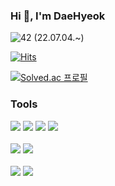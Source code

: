 

### Hi 👋, I'm DaeHyeok

<img alt="42" src ="https://img.shields.io/badge/Cardet-white.svg?&style=for-the-badge&logo=42&logoColor=000000"/> (22.07.04.~)

[![Hits](https://hits.seeyoufarm.com/api/count/incr/badge.svg?url=https%3A%2F%2Fgithub.com%2Fbmong4mong0318&count_bg=%2379C83D&title_bg=%23555555&icon=&icon_color=%23E7E7E7&title=hits&edge_flat=false)](https://hits.seeyoufarm.com)

[![Solved.ac
프로필](http://mazassumnida.wtf/api/mini/generate_badge?boj=bmong4mong0318)](https://solved.ac/bmong4mong0318)

### Tools
<img src="https://img.shields.io/badge/C-A8B9CC?style=flat-square&logo=C&logoColor=white"/>
<img src="https://img.shields.io/badge/C++-00599C?style=flat-square&logo=cplusplus&logoColor=white"/>
<img src="https://camo.githubusercontent.com/372dfe5550512c1b2e7e3649ea92a5cbadeec44a51c3b2bf822fe2a7a22c13d7/68747470733a2f2f696d672e736869656c64732e696f2f62616467652f4a6176612d3030373339363f7374796c653d666c61742d737175617265266c6f676f3d4a617661266c6f676f436f6c6f723d7768697465">
<img src="https://img.shields.io/badge/Git-F05032?style=flat-square&logo=Git&logoColor=white"/>

<br>
<br>
<img src="https://img.shields.io/badge/ubuntu-F05032?style=flat-square&logo=ubuntu&logoColor=white"/> <img src="https://img.shields.io/badge/MATLAB-007396?style=flat-square&logo=MATLAB&logoColor=white"/>

<br>
<br>
<img src="https://img.shields.io/badge/qt-6DB33F?style=for-the-badge&logo=qt&logoColor=white"> <img src="https://img.shields.io/badge/labview-0769AD?style=for-the-badge&logo=labview&logoColor=white"> 
